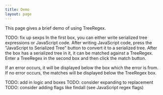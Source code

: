 ```yaml
---
title: Demo
layout: page
---
```


This page gives a brief demo of using TreeRegex.

TODO: fix up sexps
In the first box, you can either write serialized tree expressions or JavaScript code.  After writing JavaScript code, press the "JavaScript to Serialized Tree" button to convert it to a serialized tree.  After the box has a serialized tree in it, it can be matched against a TreeRegex.  Enter a TreeRegex in the second box and then click the match button.

If an error occurs, it will be displayed below the box which the error is from.  If no error occurs, the matches will be displayed below the TreeRegex box.

TODO: add in logic and boxes
TODO: consider expanding to replacement
TODO: consider adding flags like findall (see JavaScript regex flags)
